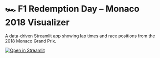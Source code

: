 # 🏎️ F1 Redemption Day – Monaco 2018 Visualizer

A data-driven Streamlit app showing lap times and race positions from the 2018 Monaco Grand Prix.

[![Open in Streamlit](https://static.streamlit.io/badges/streamlit_badge_black_white.svg)](https://redemption-day-3.streamlit.app/)
